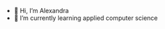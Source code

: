- 👋 Hi, I’m Alexandra
- 🌱 I’m currently learning applied computer science


<!---
alexandrab5546/alexandrab5546 is a ✨ special ✨ repository because its `README.md` (this file) appears on your GitHub profile.
You can click the Preview link to take a look at your changes.
--->
